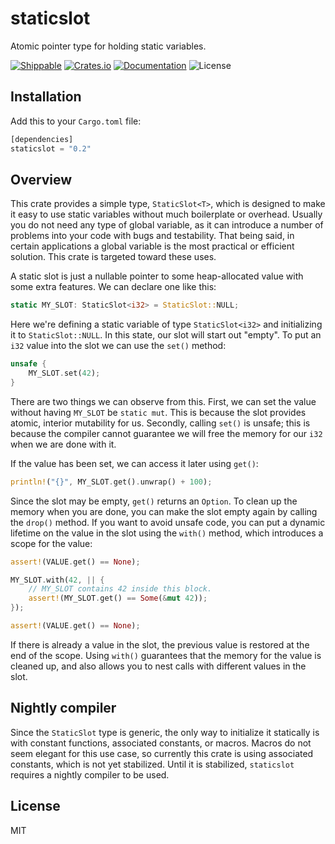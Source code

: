 # staticslot
Atomic pointer type for holding static variables.

[![Shippable](https://img.shields.io/shippable/59f4fe469ce1cc0700911947.svg)](https://app.shippable.com/github/sagebind/staticslot)
[![Crates.io](https://img.shields.io/crates/v/staticslot.svg)](https://crates.io/crates/staticslot)
[![Documentation](https://docs.rs/staticslot/badge.svg)](https://docs.rs/staticslot)
![License](https://img.shields.io/badge/license-MIT-blue.svg)

## Installation
Add this to your `Cargo.toml` file:

```rust
[dependencies]
staticslot = "0.2"
```

## Overview
This crate provides a simple type, `StaticSlot<T>`, which is designed to make it easy to use static variables without much boilerplate or overhead. Usually you do not need any type of global variable, as it can introduce a number of problems into your code with bugs and testability. That being said, in certain applications a global variable is the most practical or efficient solution. This crate is targeted toward these uses.

A static slot is just a nullable pointer to some heap-allocated value with some extra features. We can declare one like this:

```rust
static MY_SLOT: StaticSlot<i32> = StaticSlot::NULL;
```

Here we're defining a static variable of type `StaticSlot<i32>` and initializing it to `StaticSlot::NULL`. In this state, our slot will start out "empty". To put an `i32` value into the slot we can use the `set()` method:

```rust
unsafe {
    MY_SLOT.set(42);
}
```

There are two things we can observe from this. First, we can set the value without having `MY_SLOT` be `static mut`. This is because the slot provides atomic, interior mutability for us. Secondly, calling `set()` is unsafe; this is because the compiler cannot guarantee we will free the memory for our `i32` when we are done with it.

If the value has been set, we can access it later using `get()`:

```rust
println!("{}", MY_SLOT.get().unwrap() + 100);
```

Since the slot may be empty, `get()` returns an `Option`. To clean up the memory when you are done, you can make the slot empty again by calling the `drop()` method. If you want to avoid unsafe code, you can put a dynamic lifetime on the value in the slot using the `with()` method, which introduces a scope for the value:

```rust
assert!(VALUE.get() == None);

MY_SLOT.with(42, || {
    // MY_SLOT contains 42 inside this block.
    assert!(MY_SLOT.get() == Some(&mut 42));
});

assert!(VALUE.get() == None);
```

If there is already a value in the slot, the previous value is restored at the end of the scope. Using `with()` guarantees that the memory for the value is cleaned up, and also allows you to nest calls with different values in the slot.

## Nightly compiler
Since the `StaticSlot` type is generic, the only way to initialize it statically is with constant functions, associated constants, or macros. Macros do not seem elegant for this use case, so currently this crate is using associated constants, which is not yet stabilized. Until it is stabilized, `staticslot` requires a nightly compiler to be used.

## License
MIT
